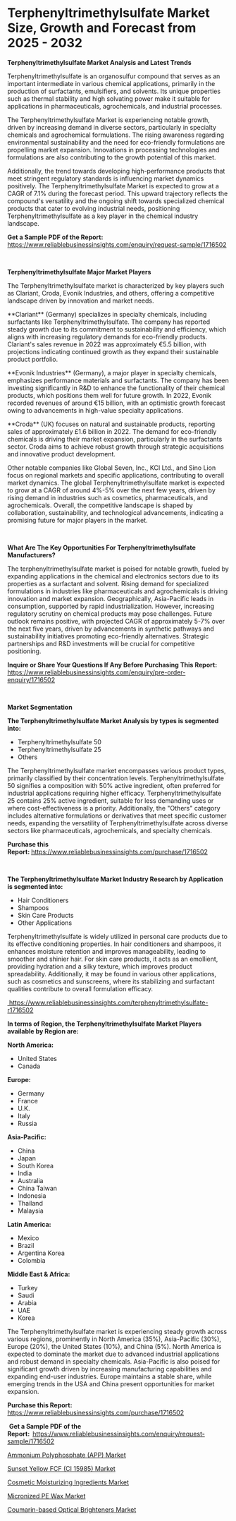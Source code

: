 <p><h1>Terphenyltrimethylsulfate Market Size, Growth and Forecast from 2025 - 2032</h1></p><p><strong>Terphenyltrimethylsulfate Market Analysis and Latest Trends</strong></p>
<p><p>Terphenyltrimethylsulfate is an organosulfur compound that serves as an important intermediate in various chemical applications, primarily in the production of surfactants, emulsifiers, and solvents. Its unique properties such as thermal stability and high solvating power make it suitable for applications in pharmaceuticals, agrochemicals, and industrial processes.</p><p>The Terphenyltrimethylsulfate Market is experiencing notable growth, driven by increasing demand in diverse sectors, particularly in specialty chemicals and agrochemical formulations. The rising awareness regarding environmental sustainability and the need for eco-friendly formulations are propelling market expansion. Innovations in processing technologies and formulations are also contributing to the growth potential of this market.</p><p>Additionally, the trend towards developing high-performance products that meet stringent regulatory standards is influencing market dynamics positively. The Terphenyltrimethylsulfate Market is expected to grow at a CAGR of 7.1% during the forecast period. This upward trajectory reflects the compound's versatility and the ongoing shift towards specialized chemical products that cater to evolving industrial needs, positioning Terphenyltrimethylsulfate as a key player in the chemical industry landscape.</p></p>
<p><strong>Get a Sample PDF of the Report:&nbsp;</strong> <a href="https://www.reliablebusinessinsights.com/enquiry/request-sample/1716502?utm_campaign=57&utm_medium=2&utm_source=Github&utm_content=ia&utm_term=28032025&utm_id=terphenyltrimethylsulfate">https://www.reliablebusinessinsights.com/enquiry/request-sample/1716502</a></p>
<p>&nbsp;</p>
<p><strong>Terphenyltrimethylsulfate Major Market Players</strong></p>
<p><p>The Terphenyltrimethylsulfate market is characterized by key players such as Clariant, Croda, Evonik Industries, and others, offering a competitive landscape driven by innovation and market needs. </p><p>**Clariant** (Germany) specializes in specialty chemicals, including surfactants like Terphenyltrimethylsulfate. The company has reported steady growth due to its commitment to sustainability and efficiency, which aligns with increasing regulatory demands for eco-friendly products. Clariant's sales revenue in 2022 was approximately €5.5 billion, with projections indicating continued growth as they expand their sustainable product portfolio.</p><p>**Evonik Industries** (Germany), a major player in specialty chemicals, emphasizes performance materials and surfactants. The company has been investing significantly in R&D to enhance the functionality of their chemical products, which positions them well for future growth. In 2022, Evonik recorded revenues of around €15 billion, with an optimistic growth forecast owing to advancements in high-value specialty applications.</p><p>**Croda** (UK) focuses on natural and sustainable products, reporting sales of approximately £1.6 billion in 2022. The demand for eco-friendly chemicals is driving their market expansion, particularly in the surfactants sector. Croda aims to achieve robust growth through strategic acquisitions and innovative product development.</p><p>Other notable companies like Global Seven, Inc., KCI Ltd., and Sino Lion focus on regional markets and specific applications, contributing to overall market dynamics. The global Terphenyltrimethylsulfate market is expected to grow at a CAGR of around 4%-5% over the next few years, driven by rising demand in industries such as cosmetics, pharmaceuticals, and agrochemicals. Overall, the competitive landscape is shaped by collaboration, sustainability, and technological advancements, indicating a promising future for major players in the market.</p></p>
<p>&nbsp;</p>
<p><strong>What Are The Key Opportunities For Terphenyltrimethylsulfate Manufacturers?</strong></p>
<p><p>The terphenyltrimethylsulfate market is poised for notable growth, fueled by expanding applications in the chemical and electronics sectors due to its properties as a surfactant and solvent. Rising demand for specialized formulations in industries like pharmaceuticals and agrochemicals is driving innovation and market expansion. Geographically, Asia-Pacific leads in consumption, supported by rapid industrialization. However, increasing regulatory scrutiny on chemical products may pose challenges. Future outlook remains positive, with projected CAGR of approximately 5-7% over the next five years, driven by advancements in synthetic pathways and sustainability initiatives promoting eco-friendly alternatives. Strategic partnerships and R&D investments will be crucial for competitive positioning.</p></p>
<p><strong>Inquire or Share Your Questions If Any Before Purchasing This Report:</strong> <a href="https://www.reliablebusinessinsights.com/enquiry/pre-order-enquiry/1716502?utm_campaign=57&utm_medium=2&utm_source=Github&utm_content=ia&utm_term=28032025&utm_id=terphenyltrimethylsulfate">https://www.reliablebusinessinsights.com/enquiry/pre-order-enquiry/1716502</a></p>
<p>&nbsp;</p>
<p><strong>Market Segmentation</strong></p>
<p><strong>The Terphenyltrimethylsulfate Market Analysis by types is segmented into:</strong></p>
<p><ul><li>Terphenyltrimethylsulfate 50</li><li>Terphenyltrimethylsulfate 25</li><li>Others</li></ul></p>
<p><p>The Terphenyltrimethylsulfate market encompasses various product types, primarily classified by their concentration levels. Terphenyltrimethylsulfate 50 signifies a composition with 50% active ingredient, often preferred for industrial applications requiring higher efficacy. Terphenyltrimethylsulfate 25 contains 25% active ingredient, suitable for less demanding uses or where cost-effectiveness is a priority. Additionally, the "Others" category includes alternative formulations or derivatives that meet specific customer needs, expanding the versatility of Terphenyltrimethylsulfate across diverse sectors like pharmaceuticals, agrochemicals, and specialty chemicals.</p></p>
<p><strong>Purchase this Report:&nbsp;</strong><a href="https://www.reliablebusinessinsights.com/purchase/1716502?utm_campaign=57&utm_medium=2&utm_source=Github&utm_content=ia&utm_term=28032025&utm_id=terphenyltrimethylsulfate">https://www.reliablebusinessinsights.com/purchase/1716502</a></p>
<p>&nbsp;</p>
<p><strong>The Terphenyltrimethylsulfate Market Industry Research by Application is segmented into:</strong></p>
<p><ul><li>Hair Conditioners</li><li>Shampoos</li><li>Skin Care Products</li><li>Other Applications</li></ul></p>
<p><p>Terphenyltrimethylsulfate is widely utilized in personal care products due to its effective conditioning properties. In hair conditioners and shampoos, it enhances moisture retention and improves manageability, leading to smoother and shinier hair. For skin care products, it acts as an emollient, providing hydration and a silky texture, which improves product spreadability. Additionally, it may be found in various other applications, such as cosmetics and sunscreens, where its stabilizing and surfactant qualities contribute to overall formulation efficacy.</p></p>
<p><a href="https://www.reliablebusinessinsights.com/terphenyltrimethylsulfate-r1716502?utm_campaign=57&utm_medium=2&utm_source=Github&utm_content=ia&utm_term=28032025&utm_id=terphenyltrimethylsulfate">&nbsp;https://www.reliablebusinessinsights.com/terphenyltrimethylsulfate-r1716502</a></p>
<p><strong>In terms of Region, the Terphenyltrimethylsulfate Market Players available by Region are:</strong></p>
<p>
    <p> <strong> North America: </strong>
        <ul>
            <li>United States</li>
            <li>Canada</li>
        </ul>
        </p> 
    <p> <strong> Europe: </strong>
        <ul>
            <li>Germany</li>
            <li>France</li>
            <li>U.K.</li>
            <li>Italy</li>
            <li>Russia</li>
        </ul>
        </p> 
    <p> <strong> Asia-Pacific: </strong>
        <ul>
            <li>China</li>
            <li>Japan</li>
            <li>South Korea</li>
            <li>India</li>
            <li>Australia</li>
            <li>China Taiwan</li>
            <li>Indonesia</li>
            <li>Thailand</li>
            <li>Malaysia</li>
        </ul>
        </p> 
    <p> <strong> Latin America: </strong>
        <ul>
            <li>Mexico</li>
            <li>Brazil</li>
            <li>Argentina Korea</li>
            <li>Colombia</li>
        </ul>
        </p> 
    <p> <strong> Middle East & Africa: </strong>
        <ul>
            <li>Turkey</li>
            <li>Saudi</li>
            <li>Arabia</li>
            <li>UAE</li>
            <li>Korea</li>
        </ul>
    </p>
    </p>
<p><p>The Terphenyltrimethylsulfate market is experiencing steady growth across various regions, prominently in North America (35%), Asia-Pacific (30%), Europe (20%), the United States (10%), and China (5%). North America is expected to dominate the market due to advanced industrial applications and robust demand in specialty chemicals. Asia-Pacific is also poised for significant growth driven by increasing manufacturing capabilities and expanding end-user industries. Europe maintains a stable share, while emerging trends in the USA and China present opportunities for market expansion.</p></p>
<p><strong>Purchase this Report: </strong><a href="https://www.reliablebusinessinsights.com/purchase/1716502?utm_campaign=57&utm_medium=2&utm_source=Github&utm_content=ia&utm_term=28032025&utm_id=terphenyltrimethylsulfate">https://www.reliablebusinessinsights.com/purchase/1716502</a></p>
<p>&nbsp;<strong>Get a Sample PDF of the Report:&nbsp;&nbsp;</strong><a href="https://www.reliablebusinessinsights.com/enquiry/request-sample/1716502?utm_campaign=57&utm_medium=2&utm_source=Github&utm_content=ia&utm_term=28032025&utm_id=terphenyltrimethylsulfate">https://www.reliablebusinessinsights.com/enquiry/request-sample/1716502</a></p>
<p><strong></strong></p>
<p><p><a href="https://github.com/pllahoithana9/Market-Research-Report-List-1/blob/main/ammonium-polyphosphate-app-market.md?utm_campaign=57&utm_medium=2&utm_source=Github&utm_content=ia&utm_term=28032025&utm_id=terphenyltrimethylsulfate">Ammonium Polyphosphate (APP) Market</a></p><p><a href="https://github.com/zeyddaddo4/Market-Research-Report-List-1/blob/main/sunset-yellow-fcf-ci-15985-market.md?utm_campaign=57&utm_medium=2&utm_source=Github&utm_content=ia&utm_term=28032025&utm_id=terphenyltrimethylsulfate">Sunset Yellow FCF (CI 15985) Market</a></p><p><a href="https://github.com/direepittr/Market-Research-Report-List-1/blob/main/cosmetic-moisturizing-ingredients-market.md?utm_campaign=57&utm_medium=2&utm_source=Github&utm_content=ia&utm_term=28032025&utm_id=terphenyltrimethylsulfate">Cosmetic Moisturizing Ingredients Market</a></p><p><a href="https://github.com/snakewaduddx/Market-Research-Report-List-1/blob/main/micronized-pe-wax-market.md?utm_campaign=57&utm_medium=2&utm_source=Github&utm_content=ia&utm_term=28032025&utm_id=terphenyltrimethylsulfate">Micronized PE Wax Market</a></p><p><a href="https://github.com/houltngake/Market-Research-Report-List-1/blob/main/coumarin-based-optical-brighteners-market.md?utm_campaign=57&utm_medium=2&utm_source=Github&utm_content=ia&utm_term=28032025&utm_id=terphenyltrimethylsulfate">Coumarin-based Optical Brighteners Market</a></p></p>